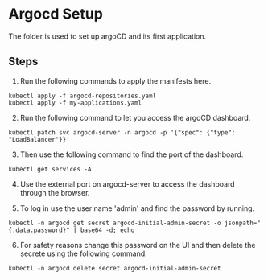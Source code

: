 # Argocd Setup

The folder is used to set up argoCD and its first application.

## Steps

1. Run the following commands to apply the manifests here.

```
kubectl apply -f argocd-repositories.yaml
kubectl apply -f my-applications.yaml
```

2. Run the following command to let you access the argoCD dashboard.

```
kubectl patch svc argocd-server -n argocd -p '{"spec": {"type": "LoadBalancer"}}'
```

3. Then use the following command to find the port of the dashboard.

```
kubectl get services -A
```

4. Use the external port on argocd-server to access the dashboard through the
browser.

5. To log in use the user name 'admin' and find the password by running.

```
kubectl -n argocd get secret argocd-initial-admin-secret -o jsonpath="{.data.password}" | base64 -d; echo
```

6. For safety reasons change this password on the UI and then delete the
secrete using the following command.

```
kubectl -n argocd delete secret argocd-initial-admin-secret
```

